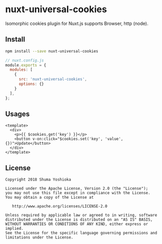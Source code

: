 # nuxt-universal-cookies

Isomorphic cookies plugin for Nuxt.js supports Browser, http (node).

## Install

```sh
npm install --save nuxt-universal-cookies
```

```js
// nuxt.config.js
module.exports = {
  modules: [
    {
      src: 'nuxt-universal-cookies',
      options: {}
    }
  ],
};
```

## Usages

```vue
<template>
  <div>
    <p>{{ $cookies.get('key') }}</p>
    <button v-on:click="$cookies.set('key', 'value', {})">Update</button>
  </div>
</template>
```

## License

```
Copyright 2018 Shuma Yoshioka

Licensed under the Apache License, Version 2.0 (the "License");
you may not use this file except in compliance with the License.
You may obtain a copy of the License at

   http://www.apache.org/licenses/LICENSE-2.0

Unless required by applicable law or agreed to in writing, software
distributed under the License is distributed on an "AS IS" BASIS,
WITHOUT WARRANTIES OR CONDITIONS OF ANY KIND, either express or implied.
See the License for the specific language governing permissions and
limitations under the License.
```
